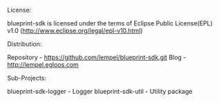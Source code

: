  License:

 blueprint-sdk is licensed under the terms of Eclipse Public License(EPL) v1.0
 (http://www.eclipse.org/legal/epl-v10.html)


 Distribution:

 Repository - https://github.com/lempel/blueprint-sdk.git
 Blog - http://lempel.egloos.com


 Sub-Projects:
 
 blueprint-sdk-logger		- Logger
 blueprint-sdk-util			- Utility package
 
